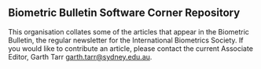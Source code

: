 ## Biometric Bulletin Software Corner Repository

This organisation collates some of the articles that appear in the Biometric Bulletin, the regular newsletter for the International Biometrics Society. If you would like to contribute an article, please contact the current Associate Editor, Garth Tarr <garth.tarr@sydney.edu.au>.
